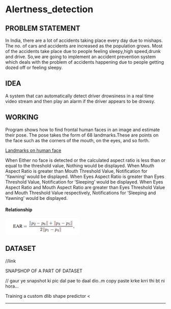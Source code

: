 # Alertness_detection

   ## **PROBLEM STATEMENT**
   In India, there are a lot of accidents taking place every day due to mishaps. The no. of cars and accidents are increased as    the population grows. Most of the accidents take place due to people  feeling sleepy,high speed,drunk and drive.
   So,we are going to implement an accident prevention system which deals with the problem of accidents happening due to people    getting dozed off or feeling sleepy. 
   
   ## **IDEA**
   A system that can automatically detect driver drowsiness in a real time video stream and then play an alarm if the driver      appears to be drowsy.
   
   ## **WORKING**
   Program shows how to find frontal human faces in an image and estimate their pose. 
   The pose takes the form of 68 landmarks.These are points on the face such as the corners of the mouth, on the eyes, and so forth.
   
   [Landmarks on human face](shape.PNG)
   
   When Either no face is detected or the calculated aspect ratio is less than or equal to the threshold value, Nothing would      be displayed.
   When Mouth Aspect Ratio is greater than Mouth Threshold Value, Notification for ‘Yawning’ would be displayed.
   When Eyes Aspect Ratio is greater than Eyes Threshold Value, Notification for ‘Sleeping’ would be displayed. 
   When Eyes Aspect Ratio and Mouth Aspect Ratio are greater than Eyes Threshold Value and Mouth Threshold Value respectively,    Notifications for ‘Sleeping and Yawning’ would be displayed.
   
   #### Relationship
   
  <img src="https://github.com/srss-BIProject/Alertness_detection/blob/master/Ear.PNG">
  
   
   ## **DATASET**
   //link
   
   SNAPSHOP OF A PART OF DATASET
   
   
   
   // gaur ye snapshot ki pic dal pae to daal dio..m copy paste krke krri thi bt ni hora...
   
   Training a custom dlib shape predictor
<<images>
  <image file='lfpw/trainset/image_0457.png'>
    <box top='78' left='74' width='138' height='140'>
      <part name='00' x='55' y='141'/>
      <part name='01' x='59' y='161'/>
      <part name='02' x='66' y='182'/>
      <part name='03' x='75' y='197'/>
      <part name='04' x='90' y='209'/>
      <part name='05' x='108' y='220'/>
      <part name='06' x='131' y='226'/>
      <part name='07' x='149' y='232'/>
      <part name='08' x='167' y='230'/>
      <part name='09' x='181' y='225'/>
      <part name='10' x='184' y='208'/>
      <part name='11' x='186' y='193'/>
      <part name='12' x='185' y='179'/>
      <part name='13' x='184' y='167'/>
      <part name='14' x='186' y='152'/>
      <part name='15' x='185' y='142'/>
      <part name='16' x='181' y='133'/>
      <part name='17' x='95' y='128'/>
      <part name='18' x='105' y='121'/>
      <part name='19' x='117' y='117'/>
      <part name='20' x='128' y='115'/>
      <part name='21' x='141' y='116'/>
      <part name='22' x='156' y='115'/>
      <part name='23' x='162' y='110'/>
      <part name='24' x='169' y='108'/>
      <part name='25' x='175' y='108'/>
      <part name='26' x='180' y='109'/>
      <part name='27' x='152' y='127'/>
      <part name='28' x='157' y='136'/>
      <part name='29' x='162' y='145'/>
      <part name='30' x='168' y='154'/>
      <part name='31' x='152' y='166'/>
      <part name='32' x='158' y='166'/>
      <part name='33' x='163' y='168'/>
      <part name='34' x='167' y='166'/>
      <part name='35' x='171' y='164'/>
      <part name='36' x='111' y='134'/>
      <part name='37' x='116' y='130'/>
      <part name='38' x='124' y='128'/>
      <part name='39' x='129' y='130'/>
      <part name='40' x='125' y='134'/>
      <part name='41' x='118' y='136'/>
      <part name='42' x='161' y='127'/>
      <part name='43' x='166' y='123'/>
      <part name='44' x='173' y='122'/>
      <part name='45' x='176' y='125'/>
      <part name='46' x='173' y='129'/>
      <part name='47' x='167' y='129'/>
      <part name='48' x='139' y='194'/>
      <part name='49' x='151' y='186'/>
      <part name='50' x='159' y='180'/>
      <part name='51' x='163' y='182'/>
      <part name='52' x='168' y='180'/>
      <part name='53' x='173' y='183'/>
      <part name='54' x='176' y='189'/>
      <part name='55' x='174' y='193'/>
      <part name='56' x='170' y='197'/>
      <part name='57' x='165' y='199'/>
      <part name='58' x='160' y='199'/>
      <part name='59' x='152' y='198'/>
      <part name='60' x='143' y='194'/>
      <part name='61' x='159' y='186'/>
      <part name='62' x='163' y='187'/>
      <part name='63' x='168' y='186'/>
      <part name='64' x='174' y='189'/>
      <part name='65' x='168' y='191'/>
      <part name='66' x='164' y='192'/>
      <part name='67' x='160' y='192'/>
    </box>
  </image>

----------------------------------------------
   
